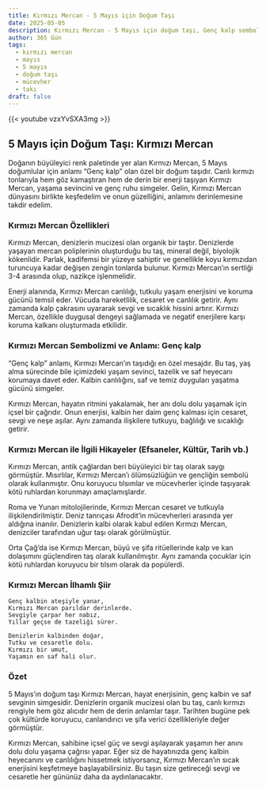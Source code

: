 ```yaml
---
title: Kırmızı Mercan - 5 Mayıs için Doğum Taşı
date: 2025-05-05
description: Kırmızı Mercan - 5 Mayıs için doğum taşı, Genç kalp sembolü. Bu özel taşın derin anlamını öğrenin.
author: 365 Gün
tags:
  - kırmızı mercan
  - mayıs
  - 5 mayıs
  - doğum taşı
  - mücevher
  - takı
draft: false
---
```


{{< youtube vzxYvSXA3mg >}}

## 5 Mayıs için Doğum Taşı: Kırmızı Mercan

Doğanın büyüleyici renk paletinde yer alan Kırmızı Mercan, 5 Mayıs doğumlular için anlamı “Genç kalp” olan özel bir doğum taşıdır. Canlı kırmızı tonlarıyla hem göz kamaştıran hem de derin bir enerji taşıyan Kırmızı Mercan, yaşama sevincini ve genç ruhu simgeler. Gelin, Kırmızı Mercan dünyasını birlikte keşfedelim ve onun güzelliğini, anlamını derinlemesine takdir edelim.

### Kırmızı Mercan Özellikleri

Kırmızı Mercan, denizlerin mucizesi olan organik bir taştır. Denizlerde yaşayan mercan poliplerinin oluşturduğu bu taş, mineral değil, biyolojik kökenlidir. Parlak, kadifemsi bir yüzeye sahiptir ve genellikle koyu kırmızıdan turuncuya kadar değişen zengin tonlarda bulunur. Kırmızı Mercan’ın sertliği 3-4 arasında olup, nazikçe işlenmelidir.

Enerji alanında, Kırmızı Mercan canlılığı, tutkulu yaşam enerjisini ve koruma gücünü temsil eder. Vücuda hareketlilik, cesaret ve canlılık getirir. Aynı zamanda kalp çakrasını uyararak sevgi ve sıcaklık hissini artırır. Kırmızı Mercan, özellikle duygusal dengeyi sağlamada ve negatif enerjilere karşı koruma kalkanı oluşturmada etkilidir.

### Kırmızı Mercan Sembolizmi ve Anlamı: Genç kalp

“Genç kalp” anlamı, Kırmızı Mercan’ın taşıdığı en özel mesajdır. Bu taş, yaş alma sürecinde bile içimizdeki yaşam sevinci, tazelik ve saf heyecanı korumaya davet eder. Kalbin canlılığını, saf ve temiz duyguları yaşatma gücünü simgeler.

Kırmızı Mercan, hayatın ritmini yakalamak, her anı dolu dolu yaşamak için içsel bir çağrıdır. Onun enerjisi, kalbin her daim genç kalması için cesaret, sevgi ve neşe aşılar. Aynı zamanda ilişkilere tutkuyu, bağlılığı ve sıcaklığı getirir.

### Kırmızı Mercan ile İlgili Hikayeler (Efsaneler, Kültür, Tarih vb.)

Kırmızı Mercan, antik çağlardan beri büyüleyici bir taş olarak saygı görmüştür. Mısırlılar, Kırmızı Mercan’ı ölümsüzlüğün ve gençliğin sembolü olarak kullanmıştır. Onu koruyucu tılsımlar ve mücevherler içinde taşıyarak kötü ruhlardan korunmayı amaçlamışlardır.

Roma ve Yunan mitolojilerinde, Kırmızı Mercan cesaret ve tutkuyla ilişkilendirilmiştir. Deniz tanrıçası Afrodit’in mücevherleri arasında yer aldığına inanılır. Denizlerin kalbi olarak kabul edilen Kırmızı Mercan, denizciler tarafından uğur taşı olarak görülmüştür.

Orta Çağ’da ise Kırmızı Mercan, büyü ve şifa ritüellerinde kalp ve kan dolaşımını güçlendiren taş olarak kullanılmıştır. Aynı zamanda çocuklar için kötü ruhlardan koruyucu bir tılsım olarak da popülerdi.

### Kırmızı Mercan İlhamlı Şiir

```
Genç kalbin ateşiyle yanar,  
Kırmızı Mercan parıldar derinlerde.  
Sevgiyle çarpar her nabız,  
Yıllar geçse de tazeliği sürer.

Denizlerin kalbinden doğar,  
Tutku ve cesaretle dolu.  
Kırmızı bir umut,  
Yaşamın en saf hali olur.
```

### Özet

5 Mayıs’ın doğum taşı Kırmızı Mercan, hayat enerjisinin, genç kalbin ve saf sevginin simgesidir. Denizlerin organik mucizesi olan bu taş, canlı kırmızı rengiyle hem göz alıcıdır hem de derin anlamlar taşır. Tarihten bugüne pek çok kültürde koruyucu, canlandırıcı ve şifa verici özellikleriyle değer görmüştür.

Kırmızı Mercan, sahibine içsel güç ve sevgi aşılayarak yaşamın her anını dolu dolu yaşama çağrısı yapar. Eğer siz de hayatınızda genç kalbin heyecanını ve canlılığını hissetmek istiyorsanız, Kırmızı Mercan’ın sıcak enerjisini keşfetmeye başlayabilirsiniz. Bu taşın size getireceği sevgi ve cesaretle her gününüz daha da aydınlanacaktır.